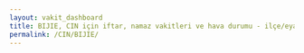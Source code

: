 ```yaml
---
layout: vakit_dashboard
title: BIJIE, CIN için iftar, namaz vakitleri ve hava durumu - ilçe/eyalet seç
permalink: /CIN/BIJIE/
---
```


<script type="text/javascript">
  var GLOBAL_COUNTRY = 'CIN';
  var GLOBAL_CITY = 'BIJIE';
  var GLOBAL_STATE = '';
  var lat = 72;
  var lon = 21;
</script>
